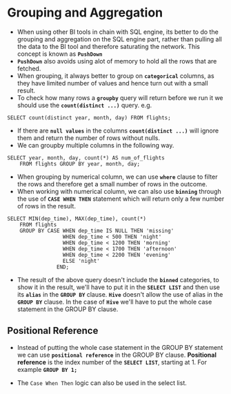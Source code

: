 # Grouping and Aggregation

- When using other BI tools in chain with SQL engine, its better to do the grouping and aggregation on the SQL engine part, rather than pulling all the data to the BI tool and therefore saturating the network. This concept is known as **`PushDown`**
- **`PushDown`** also avoids using alot of memory to hold all the rows that are fetched.
- When grouping, it always better to group on **`categorical`** columns, as they have limited number of values and hence turn out with a small result.
- To check how many rows a **`groupby`** query will return before we run it we should use the **`count(distinct ...)`** query. e.g.

```
SELECT count(distinct year, month, day) FROM flights;
```

- If there are **`null values`** in the columns **`count(distinct ...)`** will ignore them and return the number of rows without nulls.
- We can groupby multiple columns in the following way.

```
SELECT year, month, day, count(*) AS num_of_flights
    FROM flights GROUP BY year, month, day;
```

- When grouping by numerical column, we can use **`where`** clause to filter the rows and therefore get a small number of rows in the outcome.
- When working with numerical column, we can also use **`binning`** through the use of **`CASE WHEN THEN`** statement which will return only a few number of rows in the result.

```
SELECT MIN(dep_time), MAX(dep_time), count(*)
    FROM flights
    GROUP BY CASE WHEN dep_time IS NULL THEN 'missing'
                  WHEN dep_time < 500 THEN 'night'
                  WHEN dep_time < 1200 THEN 'morning'
                  WHEN dep_time < 1700 THEN 'afternoon'
                  WHEN dep_time < 2200 THEN 'evening'
                  ELSE 'night'
                END;
```

- The result of the above query doesn't include the **`binned`** categories, to show it in the result, we'll have to put it in the **`SELECT LIST`** and then use its **`alias`** in the **`GROUP BY`** clause. **`Hive`** doesn't allow the use of alias in the **`GROUP BY`** clause. In the case of **`Hive`** we'll have to put the whole case statement in the GROUP BY clause.

## Positional Reference

- Instead of putting the whole case statement in the GROUP BY statement we can use **`positional reference`** in the GROUP BY clause. **Positional reference** is the index number of the **`SELECT LIST`**, starting at 1. For example **`GROUP BY 1;`**

- The `Case When Then` logic can also be used in the select list.
